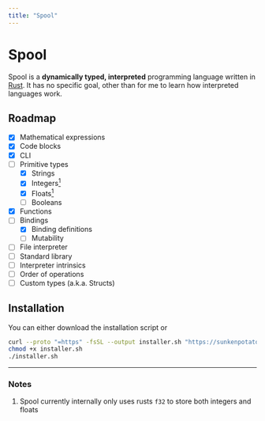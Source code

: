 ```yaml
---
title: "Spool"
---
```

# Spool
Spool is a **dynamically typed, interpreted** programming language written in [Rust](https://rust-lang.org).
It has no specific goal, other than for me to learn how interpreted languages work.

## Roadmap
- [x] Mathematical expressions
- [x] Code blocks
- [x] CLI
- [ ] Primitive types
  - [x] Strings
  - [x] Integers[<sup>1</sup>](#notes)
  - [x] Floats[<sup>1</sup>](#notes)
  - [ ] Booleans
- [x] Functions
- [ ] Bindings
  - [x] Binding definitions
  - [ ] Mutability
- [ ] File interpreter
- [ ] Standard library
- [ ] Interpreter intrinsics
- [ ] Order of operations
- [ ] Custom types (a.k.a. Structs)

## Installation
You can either download the installation script or
```sh
curl --proto "=https" -fsSL --output installer.sh "https://sunkenpotato.com/spool/installer"
chmod +x installer.sh
./installer.sh
```

<hr>

### Notes
1. Spool currently internally only uses rusts `f32` to store both integers and floats
